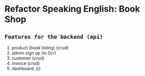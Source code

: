 # Refactor Speaking English: Book Shop

## `Features for the backend (api)`

1. product (book listing) (crud)
2. admin sign up /in (!cr)
3. customer (crud)
4. invoice (crud)
5. dashboard: (r)
